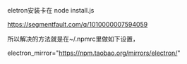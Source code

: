eletron安装卡在 node install.js

https://segmentfault.com/q/1010000007594059

所以解决的方法就是在~/.npmrc里做如下设置，

electron_mirror="https://npm.taobao.org/mirrors/electron/"